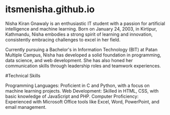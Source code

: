 # itsmenisha.github.io

Nisha Kiran Gnawaly is an enthusiastic IT student with a passion for artificial intelligence and machine learning. Born on January 24, 2003, in Kirtipur, Kathmandu, Nisha embodies a strong spirit of learning and innovation, consistently embracing challenges to excel in her field.

Currently pursuing a Bachelor's in Information Technology (BIT) at Patan Multiple Campus, Nisha has developed a solid foundation in programming, data science, and web development. She has also honed her communication skills through leadership roles and teamwork experiences.

#Technical Skills

Programming Languages: Proficient in C and Python, with a focus on machine learning projects.
Web Development: Skilled in HTML, CSS, with basic knowledge of JavaScript and PHP.
Computer Proficiency: Experienced with Microsoft Office tools like Excel, Word, PowerPoint, and email management.

